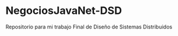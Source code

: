 NegociosJavaNet-DSD
===================

Repositorio para mi trabajo Final de Diseño de Sistemas Distribuidos